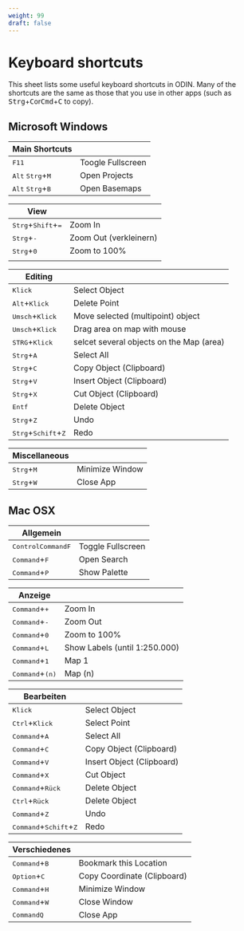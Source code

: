 ```yaml
---
weight: 99
draft: false
---
```


# Keyboard shortcuts

This sheet lists some useful keyboard shortcuts in ODIN. Many of the shortcuts are the same as those that you use in other apps (such as <kbd>Strg</kbd>+<kbd>C</kbd>or<kbd>Cmd</kbd>+<kbd>C</kbd>  to copy).

## Microsoft Windows

| Main Shortcuts               |             							|
| ---------------------------- | -------------------------------------- |
| <kbd>F11</kbd>             					| Toogle Fullscreen 	|
| <kbd>Alt</kbd> <kbd>Strg</kbd>+<kbd>M</kbd>   | Open Projects 		|
| <kbd>Alt</kbd> <kbd>Strg</kbd>+<kbd>B</kbd> 	| Open Basemaps		 	|


| View                                          |                                |
| --------------------------------------------- | ------------------------------ |
| <kbd>Strg</kbd>+<kbd>Shift</kbd>+<kbd>=</kbd> | Zoom In         				 |
| <kbd>Strg</kbd>+<kbd>-</kbd> 					| Zoom Out (verkleinern)         |
| <kbd>Strg</kbd>+<kbd>0</kbd>                  | Zoom to 100%                   |
|                                               |                                |

| Editing                                     |                                 	  |
| ---------------------------------------------- | ---------------------------------- |
| <kbd>Klick</kbd>                               | Select Object            		  |
| <kbd>Alt</kbd>+<kbd>Klick</kbd>                | Delete Point              		  |
| <kbd>Umsch</kbd>+<kbd>Klick</kbd>              | Move selected (multipoint) object  |
| <kbd>Umsch</kbd>+<kbd>Klick</kbd>              | Drag area on map with mouse		  |
| <kbd>STRG</kbd>+<kbd>Klick</kbd> | selcet several objects on the Map (area)	|
| <kbd>Strg</kbd>+<kbd>A</kbd>                   | Select All           			  |
| <kbd>Strg</kbd>+<kbd>C</kbd>                   | Copy Object (Clipboard)     		  |
| <kbd>Strg</kbd>+<kbd>V</kbd>                   | Insert Object (Clipboard)    	  |
| <kbd>Strg</kbd>+<kbd>X</kbd>                   | Cut Object (Clipboard)			  |
| <kbd>Entf</kbd>              				     | Delete Object            		  |
| <kbd>Strg</kbd>+<kbd>Z</kbd>                   | Undo                    			  |
| <kbd>Strg</kbd>+<kbd>Schift</kbd>+<kbd>Z</kbd> | Redo           			   		  |

| Miscellaneous                |                            |
| ---------------------------- | -------------------------- |
| <kbd>Strg</kbd>+<kbd>M</kbd> | Minimize Window            |
| <kbd>Strg</kbd>+<kbd>W</kbd> | Close App                  |

## Mac OSX

| Allgemein                                        |                  |
| ------------------------------------------------ | ---------------- |
| <kbd>Control</kbd><kbd>Command</kbd><kbd>F</kbd> | Toggle Fullscreen |
| <kbd>Command</kbd>+<kbd>F</kbd>                  | Open Search    |
| <kbd>Command</kbd>+<kbd>P</kbd>                  | Show Palette   |

| Anzeige                           |                                    |
| --------------------------------- | ---------------------------------- |
| <kbd>Command</kbd>+<kbd>+</kbd>   | Zoom In                      |
| <kbd>Command</kbd>+<kbd>-</kbd>   | Zoom Out                      |
| <kbd>Command</kbd>+<kbd>0</kbd>   | Zoom to 100%                  |
| <kbd>Command</kbd>+<kbd>L</kbd>   | Show Labels (until 1:250.000) |
| <kbd>Command</kbd>+<kbd>1</kbd>   | Map 1                         |
| <kbd>Command</kbd>+<kbd>(n)</kbd> | Map (n)                       |

| Bearbeiten                                        |                                 |
| ------------------------------------------------- | ------------------------------- |
| <kbd>Klick</kbd>                                  | Select Object               |
| <kbd>Ctrl</kbd>+<kbd>Klick</kbd>                  | Select Point                  |
| <kbd>Command</kbd>+<kbd>A</kbd>                   | Select All                  |
| <kbd>Command</kbd>+<kbd>C</kbd>                   | Copy Object (Clipboard)        |
| <kbd>Command</kbd>+<kbd>V</kbd>                   | Insert Object (Clipboard)      |
| <kbd>Command</kbd>+<kbd>X</kbd>                   | Cut Object  |
| <kbd>Command</kbd>+<kbd>Rück</kbd>                | Delete Object                 |
| <kbd>Ctrl</kbd>+<kbd>Rück</kbd>                   | Delete Object                  |
| <kbd>Command</kbd>+<kbd>Z</kbd>                   | Undo                      |
| <kbd>Command</kbd>+<kbd>Schift</kbd>+<kbd>Z</kbd> | Redo                |

| Verschiedenes                   |                                      |
| ------------------------------- | ------------------------------------ |
| <kbd>Command</kbd>+<kbd>B</kbd> | Bookmark this Location               |
| <kbd>Option</kbd>+<kbd>C</kbd>  | Copy Coordinate (Clipboard)         |
| <kbd>Command</kbd>+<kbd>H</kbd> | Minimize Window              |
| <kbd>Command</kbd>+<kbd>W</kbd> | Close Window                        |
| <kbd>Command</kbd><kbd>Q</kbd>  | Close App                      |
